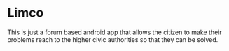# Limco
This is just a forum based  android app that allows the citizen to make their problems reach to the higher civic authorities so that they can be solved.

